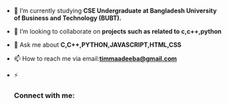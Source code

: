 

- 🌱 I’m currently studying **CSE Undergraduate at Bangladesh University of Business and Technology (BUBT).**

- 👯 I’m looking to collaborate on **projects such as related to c,c++,python**


- 💬 Ask me about **C,C++,PYTHON,JAVASCRIPT,HTML,CSS**

- 📫 How to reach me via email:**timmaadeeba@gmail.com**

- ⚡ <h3 align="left">Connect with me:</h3>

